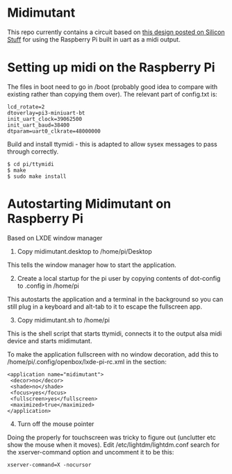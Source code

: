 # Midimutant

This repo currently contains a circuit based on [this design posted on Silicon Stuff](http://siliconstuff.blogspot.co.uk/2012/08/serial-port-midi-on-raspberry-pi.html) 
for using the Raspberry Pi built in uart as a midi output.

# Setting up midi on the Raspberry Pi

The files in boot need to go in /boot (probably good idea to compare
with existing rather than copying them over). The relevant part of
config.txt is:

    lcd_rotate=2
    dtoverlay=pi3-miniuart-bt
    init_uart_clock=39062500
    init_uart_baud=38400
    dtparam=uart0_clkrate=48000000

Build and install ttymidi - this is adapted to allow sysex messages to
pass through correctly.

    $ cd pi/ttymidi
    $ make
    $ sudo make install

# Autostarting Midimutant on Raspberry Pi

Based on LXDE window manager 

1. Copy midimutant.desktop to /home/pi/Desktop 

This tells the window manager how to start the application.

2. Create a local startup for the pi user by copying contents of
  dot-config to .config in /home/pi 

This autostarts the application and a terminal in the background so
you can still plug in a keyboard and alt-tab to it to escape the
fullscreen app.

3. Copy midimutant.sh to /home/pi 

This is the shell script that starts ttymidi, connects it to the
output alsa midi device and starts midimutant.

To make the application fullscreen with no window decoration, add this to
/home/pi/.config/openbox/lxde-pi-rc.xml in the <applications> section:

    <application name="midimutant">
     <decor>no</decor>
     <shade>no</shade>
     <focus>yes</focus>
     <fullscreen>yes</fullscreen>
     <maximized>true</maximized>
    </application>

4. Turn off the mouse pointer

Doing the properly for touchscreen was tricky to figure out (unclutter etc show the mouse when it moves). Edit /etc/lightdm/lightdm.conf search for the xserver-command option and uncomment it to be this:

    xserver-command=X -nocursor
